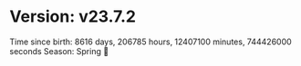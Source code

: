 # Version: v23.7.2
Time since birth: 8616 days, 206785 hours, 12407100 minutes, 744426000 seconds
Season: Spring 🌸

